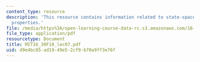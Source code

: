 ```yaml
---
content_type: resource
description: 'This resource contains information related to state-space models: basic
  properties.'
file: /media/https%3A/open-learning-course-data-rc.s3.amazonaws.com/16-30-feedback-control-systems-fall-2010/d9e4bc85ad1949e52cf9b70a9ff3e76f_MIT16_30F10_lec07.pdf
file_type: application/pdf
resourcetype: Document
title: MIT16_30F10_lec07.pdf
uid: d9e4bc85-ad19-49e5-2cf9-b70a9ff3e76f
---
```

